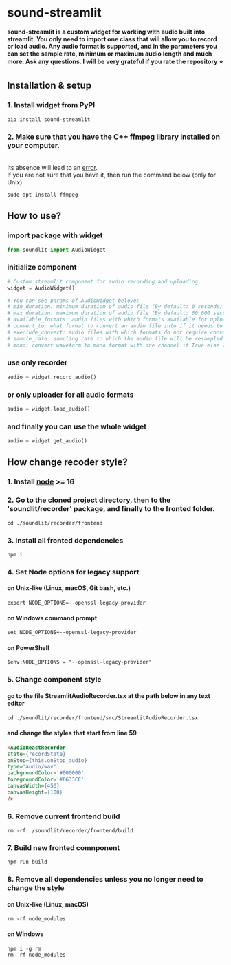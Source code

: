 # sound-streamlit

**sound-streamlit is a custom widget for working with audio built into streamlit. 
You only need to import one class that will allow you to record or load audio. 
Any audio format is supported, and in the parameters you can set the sample rate, 
minimum or maximum audio length and much more.
Ask any questions. I will be very grateful if you rate the repository ⭐️**


## Installation & setup
### 1. Install widget from PyPI
```shell
pip install sound-streamlit
```
### 2. Make sure that you have the C++ ffmpeg library installed on your computer. 
<br>Its absence will lead to an [error](https://stackoverflow.com/questions/62470863/ffmpeg-command-not-found-but-pip-list-shows-ffmpeg).<br> 
If you are not sure that you have it, then run the command below (only for Unix)
```shell
sudo apt install ffmpeg
```

## How to use?
### import package with widget
```python
from soundlit import AudioWidget
```

### initialize component
```python
# Custom streamlit component for audio recording and uploading
widget = AudioWidget()  

# You can see params of AudioWidget belove:
# min_duration: minimum duration of audio file (By default: 0 seconds)
# max_duration: maximum duration of audio file (By default: 60_000 seconds)
# available_formats: audio files with which formats available for uploading
# convert_to: what format to convert an audio file into if it needs to be converted (By default .wav)
# execlude_convert: audio files with which formats do not require conversion to a supported format
# sample_rate: sampling rate to which the audio file will be resampled
# mono: convert waveform to mono format with one channel if True else load 2 channels
```

### use only recorder 
```python
audio = widget.record_audio()
```

### or only uploader for all audio formats
```python
audio = widget.load_audio()
```

### and finally you can use the whole widget
```python
audio = widget.get_audio()
```

## How change recoder style?
### 1. Install [node](https://nodejs.org/en/download) >= 16
### 2. Go to the cloned project directory, then to the 'soundlit/recorder' package, and finally to the fronted folder.
```shell
cd ./soundlit/recorder/frontend
```
### 3. Install all fronted dependencies 
```npm
npm i
```
### 4. Set Node options for legacy support 
#### on Unix-like (Linux, macOS, Git bash, etc.)
```shell
export NODE_OPTIONS=--openssl-legacy-provider
```

#### on Windows command prompt
```shell
set NODE_OPTIONS=--openssl-legacy-provider
```

#### on PowerShell
```shell
$env:NODE_OPTIONS = "--openssl-legacy-provider"
```

### 5. Change component style
#### go to the file StreamlitAudioRecorder.tsx at the path below in any text editor
```shell
cd ./soundlit/recorder/frontend/src/StreamlitAudioRecorder.tsx
```
#### and change the styles that start from line 59
```html
<AudioReactRecorder
state={recordState}
onStop={this.onStop_audio}
type='audio/wav'
backgroundColor='#000000'
foregroundColor='#6633CC'
canvasWidth={450}
canvasHeight={100}
/>
```

### 6. Remove current frontend build
```shell
rm -rf ./soundlit/recorder/frontend/build
```

### 7. Build new fronted comnponent
```shell
npm run build
```

### 8. Remove all dependencies unless you no longer need to change the style
#### on Unix-like (Linux, macOS)
```shell 
rm -rf node_modules
``` 
#### on Windows
```shell
npm i -g rm
rm -rf node_modules
```

